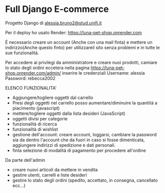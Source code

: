 # Full Django E-commerce
Progetto Django di alessia.bruno2@stud.unifi.it

Per il deploy ho usato Render: 
https://luna-pet-shop.onrender.com

É necessario creare un account (Anche con una mail finta) e mettere un indirizzo(Anche questo finto) per utilizzareil sito senza problemi e in tutte le sue funzionalità.

Per accedere ai privilegi da amministratore e creare nuoi prodotti, camiare lo stato degli ordini eccetera nella pagina https://luna-pet-shop.onrender.com/admin/ inserire le credenziali
Username: alessia
Password: rebecca2002

ELENCO FUNZIONALITA'
- Aggiungere/togliere oggetti dal carrello
- Presi degli oggetti nel carrello posso aumentare/diminuire la quantità a piacimento (javascript)
- mettere/togliere oggetti dalla lista desideri (JavaScript)
- oggetti divisi per categorie
- funzionalità di ricerca
- funzionalità di wishlist
- gestione dell'account: creare account, loggarsi, cambiare la password sia da dentro l'account che da fuori in caso si fosse dimenticata, aggiungere indirizzi di spedizione e dati personali.
- finta selezione di modalità di pagamento per procedere all'ordine

Da parte dell'admin
- creare nuovi articoli da mettere in vendita
- gestire utenti, carrelli e liste desideri
- gestire lo stato degli ordini (spedito, accettato, in consegna, cancellato ecc...)





